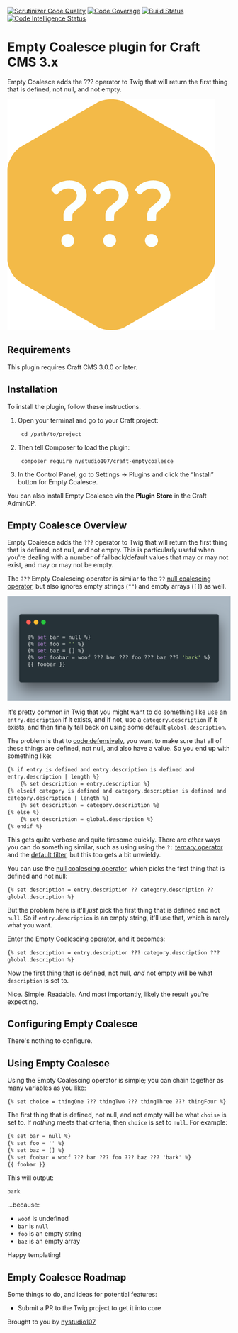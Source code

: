 [![Scrutinizer Code Quality](https://scrutinizer-ci.com/g/nystudio107/craft-emptycoalesce/badges/quality-score.png?b=v1)](https://scrutinizer-ci.com/g/nystudio107/craft-emptycoalesce/?branch=v1) [![Code Coverage](https://scrutinizer-ci.com/g/nystudio107/craft-emptycoalesce/badges/coverage.png?b=v1)](https://scrutinizer-ci.com/g/nystudio107/craft-emptycoalesce/?branch=v1) [![Build Status](https://scrutinizer-ci.com/g/nystudio107/craft-emptycoalesce/badges/build.png?b=v1)](https://scrutinizer-ci.com/g/nystudio107/craft-emptycoalesce/build-status/v1) [![Code Intelligence Status](https://scrutinizer-ci.com/g/nystudio107/craft-emptycoalesce/badges/code-intelligence.svg?b=v1)](https://scrutinizer-ci.com/code-intelligence)

# Empty Coalesce plugin for Craft CMS 3.x

Empty Coalesce adds the ??? operator to Twig that will return the first thing that is defined, not null, and not empty.

![Screenshot](resources/img/plugin-logo.png)

## Requirements

This plugin requires Craft CMS 3.0.0 or later.

## Installation

To install the plugin, follow these instructions.

1. Open your terminal and go to your Craft project:

        cd /path/to/project

2. Then tell Composer to load the plugin:

        composer require nystudio107/craft-emptycoalesce

3. In the Control Panel, go to Settings → Plugins and click the “Install” button for Empty Coalesce.

You can also install Empty Coalesce via the **Plugin Store** in the Craft AdminCP.

## Empty Coalesce Overview

Empty Coalesce adds the `???` operator to Twig that will return the first thing that is defined, not null, and not empty. This is particularly useful when you're dealing with a number of fallback/default values that may or may not exist, and may or may not be empty.

The `???` Empty Coalescing operator is similar to the `??` [null coalescing operator](https://nystudio107.com/blog/handling-errors-gracefully-in-craft-cms#coalescing-the-night-away), but also ignores empty strings (`""`) and empty arrays (`[]`) as well.

![Screenshot](resources/screenshots/null-coalescing-screenshot.png)


It's pretty common in Twig that you might want to do something like use an `entry.description` if it exists, and if not, use a `category.description` if it exists, and then finally fall back on using some default `global.description`.

The problem is that to [code defensively](https://nystudio107.com/blog/handling-errors-gracefully-in-craft-cms#defensive-coding-in-twig), you want to make sure that all of these things are defined, not null, and also have a value. So you end up with something like:

```twig
{% if entry is defined and entry.description is defined and entry.description | length %}
    {% set description = entry.description %}
{% elseif category is defined and category.description is defined and category.description | length %}
    {% set description = category.description %}
{% else %}
    {% set description = global.description %}
{% endif %}
```

This gets quite verbose and quite tiresome quickly. There are other ways you can do something similar, such as using using the `?:` [ternary operator](https://twig.symfony.com/doc/2.x/templates.html#other-operators) and the [default filter](https://twig.symfony.com/doc/2.x/filters/default.html), but this too gets a bit unwieldy.

You can use the [null coalescing operator](https://nystudio107.com/blog/handling-errors-gracefully-in-craft-cms#coalescing-the-night-away), which picks the first thing that is defined and not null:

```twig
{% set description = entry.description ?? category.description ?? global.description %}
```

But the problem here is it'll _just_ pick the first thing that is defined and not `null`. So if `entry.description` is an empty string, it'll use that, which is rarely what you want.

Enter the Empty Coalescing operator, and it becomes:

```twig
{% set description = entry.description ??? category.description ??? global.description %}
```

Now the first thing that is defined, not null, _and_ not empty will be what `description` is set to.

Nice. Simple. Readable. And most importantly, likely the result you're expecting.

## Configuring Empty Coalesce

There's nothing to configure.

## Using Empty Coalesce

Using the Empty Coalescing operator is simple; you can chain together as many variables as you like:

```twig
{% set choice = thingOne ??? thingTwo ??? thingThree ??? thingFour %}
```
The first thing that is defined, not null, and not empty will be what `choise` is set to. If _nothing_ meets that criteria, then `choice` is set to `null`. For example:

```twig
{% set bar = null %}
{% set foo = '' %}
{% set baz = [] %}
{% set foobar = woof ??? bar ??? foo ??? baz ??? 'bark' %}
{{ foobar }}
```
This will output:
```
bark
```

...because:
- `woof` is undefined
- `bar` is `null`
- `foo` is an empty string
- `baz` is an empty array

Happy templating!

## Empty Coalesce Roadmap

Some things to do, and ideas for potential features:

* Submit a PR to the Twig project to get it into core

Brought to you by [nystudio107](https://nystudio107.com/)
